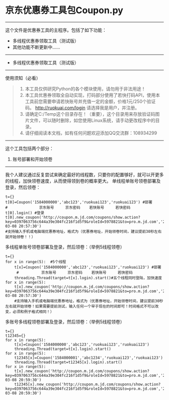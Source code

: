 京东优惠券工具包Coupon.py
===============


----------


这个文件是优惠券工具的主程序。包括了如下功能：

 - 多线程优惠券领取工具（测试版）
 - 其他功能不断更新中……

----------

 - 多线程优惠券领取工具（测试版）
------------------
使用须知（必看）
> 1. 本工具仅供研究Python的各个模块使用，请勿用于非法用途！
> 2. 本工具优惠券领取全自动实现，打码部分使用了若快打码API，使用本工具前您需要申请若快账号并充值一定的金额，价格1元/250个验证码。
> http://ruokuai.com/login 请选择我是用户，并注册。
> 3. 请确定C:/Temp这个目录存在！（重要），这个目录用来存放验证码图片文件，可以随时删除，如您使用Linux系统，请手动更改程序中的目录。
> 4. 请仔细阅读本文档，如有任何问题欢迎添加QQ交流群：108934299


----------

这个工具包括两个部分：

1. 账号部署和开始领卷
-------
我个人建议通过反复尝试来确定最好的线程数，只要你的配置够好，就可以开更多的线程，加快领卷速度，从而使得领到卷的概率更大。
单线程单账号领卷部署及登录，然后领卷：

    t={}
    t[0]=Coupon('1584000000','abc123','ruokuai123','ruokuai123') #部署
    #              京东账号     京东密码    若快账号     若快密码
    t[0].login() #登录
    t[0].new_coupon('http://coupon.m.jd.com/coupons/show.action?key=0397063756c644a39e304fc216f1d5f9&roleId=5978821&to=pro.m.jd.com','2017-03-08 20:57:30')
    #支持输入手机或电脑端优惠券地址，格式为（优惠券地址，开始领卷时间，建议提前30秒左右就开始领卷！！）
多线程单账号领卷部署及登录，然后领卷：（举例5线程领卷）

    t={}
    for x in range(5):  #5个线程
        t[x]=Coupon('1584000000','abc123','ruokuai123','ruokuai123') #部署
         #          京东账号     京东密码    若快账号     若快密码
        threading.Thread(target=t[x].login).start()#五个线程同时登陆，加快速度
    for x in range(5):
        t[x].new_coupon('http://coupon.m.jd.com/coupons/show.action?key=0397063756c644a39e304fc216f1d5f9&roleId=5978821&to=pro.m.jd.com','2017-03-08 20:57:30')
        #支持输入手机或电脑端优惠券地址，格式为（优惠券地址，开始领卷时间，建议提前30秒左右就开始领卷！如果需要提前测试，输入任何一个早于现在的时间即可！时间格式不可以改变，必须和例子格式相同！）

多账号多线程领卷部署及登录，然后领卷：（举例5线程领卷）

    t={}
    t12345={}
    for x in range(5):
        t[x]=Coupon('1584000000','abc123','ruokuai123','ruokuai123')
        threading.Thread(target=t[x].login).start()
    for x in range(5):
        t12345[x]=Coupon('1584000001','abc1234','ruokuai123','ruokuai123')
        threading.Thread(target=t12345[x].login).start()
    for x in range(5):
        t[x].new_coupon('http://coupon.m.jd.com/coupons/show.action?key=0397063756c644a39e304fc216f1d5f9&roleId=5978821&to=pro.m.jd.com','2017-03-08 20:59:30')
        t12345[x].new_coupon('http://coupon.m.jd.com/coupons/show.action?key=0397063756c644a39e304fc216f1d5f9&roleId=5978821&to=pro.m.jd.com','2017-03-08 20:59:30')





